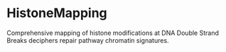 # HistoneMapping
Comprehensive mapping of histone modifications at DNA Double Strand Breaks deciphers repair pathway chromatin signatures.

